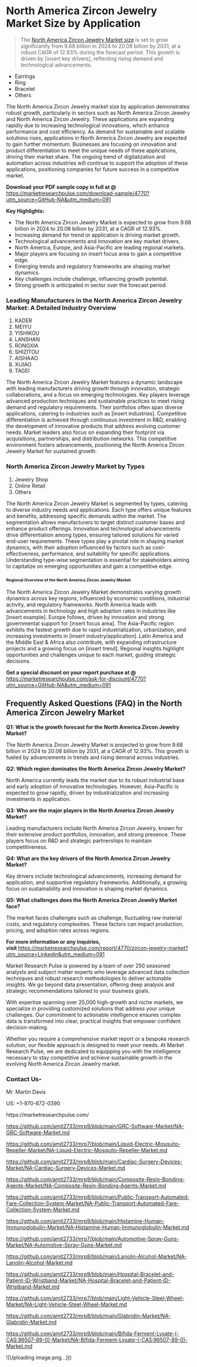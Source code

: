 <h1>North America Zircon Jewelry Market&nbsp;Size by Application</h1><blockquote><p>The <a href="https://marketresearchpulse.com/download-sample/4770?utm_source=GitHub-NA&amp;utm_medium=091">North America Zircon Jewelry Market size</a> is set to grow significantly from 9.68 billion in 2024 to 20.08 billion by 2031, at a robust CAGR of 12.93% during the forecast period. This growth is driven by [insert key drivers], reflecting rising demand and technological advancements.</p></blockquote><ul><li>Earrings<li> Ring<li> Bracelet<li> Others</li></ul><p>The North America Zircon Jewelry market size by application demonstrates robust growth, particularly in sectors such as North America Zircon Jewelry and North America Zircon Jewelry. These applications are expanding rapidly due to increasing technological innovations, which enhance performance and cost efficiency. As demand for sustainable and scalable solutions rises, applications in North America Zircon Jewelry are expected to gain further momentum. Businesses are focusing on innovation and product differentiation to meet the unique needs of these applications, driving their market share. The ongoing trend of digitalization and automation across industries will continue to support the adoption of these applications, positioning companies for future success in a competitive market.</p><p><strong>Download your PDF sample copy in full at @ </strong><a href="https://marketresearchpulse.com/download-sample/4770?utm_source=GitHub-NA&amp;utm_medium=091">https://marketresearchpulse.com/download-sample/4770?utm_source=GitHub-NA&amp;utm_medium=091</a></p><p><strong>Key Highlights: </strong></p><ul><li>The North America Zircon Jewelry Market is expected to grow from 9.68 billion in 2024 to 20.08 billion by 2031, at a CAGR of 12.93%.</li><li>Increasing demand for trend or application is driving market growth.</li><li>Technological advancements and innovation are key market drivers.</li><li>North America, Europe, and Asia-Pacific are leading regional markets.</li><li>Major players are focusing on insert focus area to gain a competitive edge.</li><li>Emerging trends and regulatory frameworks are shaping market dynamics.</li><li>Key challenges include challenge, influencing growth potential.</li><li>Strong growth is anticipated in sector over the forecast period.</li></ul><h3>Leading Manufacturers in the North America Zircon Jewelry Market: A Detailed Industry Overview</h3><ol><li>KADER</li><li>MEIYU</li><li>YISHIKOU</li><li>LANSHAN</li><li>RONGXIA</li><li>SHIZITOU</li><li>AISHAAO</li><li>XIJIAO</li><li>TAGEI</li></ol><div class="flex max-w-full flex-col flex-grow"><div class="min-h-8 text-message flex w-full flex-col items-end gap-2 whitespace-normal break-words [.text-message+&amp;]:mt-5" dir="auto" data-message-author-role="assistant" data-message-id="fd8432e4-4910-450d-b182-61b7bfb0a01f" data-message-model-slug="gpt-4o"><div class="flex w-full flex-col gap-1 empty:hidden first:pt-[3px]"><div class="markdown prose w-full break-words dark:prose-invert light"><p>The North America Zircon Jewelry Market features a dynamic landscape with leading manufacturers driving growth through innovation, strategic collaborations, and a focus on emerging technologies. Key players leverage advanced production techniques and sustainable practices to meet rising demand and regulatory requirements. Their portfolios often span diverse applications, catering to industries such as [insert industries]. Competitive differentiation is achieved through continuous investment in R&amp;D, enabling the development of innovative products that address evolving customer needs. Market leaders also focus on expanding their footprint via acquisitions, partnerships, and distribution networks. This competitive environment fosters advancements, positioning the North America Zircon Jewelry Market for sustained growth.</p></div></div></div></div><h3>North America Zircon Jewelry Market by Types</h3><ol><li>Jewelry Shop<li> Online Retail<li> Others</li></ol><div class="flex max-w-full flex-col flex-grow"><div class="min-h-8 text-message flex w-full flex-col items-end gap-2 whitespace-normal break-words [.text-message+&amp;]:mt-5" dir="auto" data-message-author-role="assistant" data-message-id="084470be-0bb7-4664-bddf-5156b4f41249" data-message-model-slug="gpt-4o-mini"><div class="flex w-full flex-col gap-1 empty:hidden first:pt-[3px]"><div class="markdown prose w-full break-words dark:prose-invert light"><p>The North America Zircon Jewelry Market is segmented by types, catering to diverse industry needs and applications. Each type offers unique features and benefits, addressing specific demands within the market. The segmentation allows manufacturers to target distinct customer bases and enhance product offerings. Innovation and technological advancements drive differentiation among types, ensuring tailored solutions for varied end-user requirements. These types play a pivotal role in shaping market dynamics, with their adoption influenced by factors such as cost-effectiveness, performance, and suitability for specific applications. Understanding type-wise segmentation is essential for stakeholders aiming to capitalize on emerging opportunities and gain a competitive edge.</p></div></div></div></div><h3><span style="font-size: 11px;">Regional Overview of the North America Zircon Jewelry Market</span></h3><div class="flex max-w-full flex-col flex-grow"><div class="min-h-8 text-message flex w-full flex-col items-end gap-2 whitespace-normal break-words [.text-message+&amp;]:mt-5" dir="auto" data-message-author-role="assistant" data-message-id="e9038762-ce64-4e30-91c9-9bd413514231" data-message-model-slug="gpt-4o-mini"><div class="flex w-full flex-col gap-1 empty:hidden first:pt-[3px]"><div class="markdown prose w-full break-words dark:prose-invert light"><p>The North America Zircon Jewelry Market demonstrates varying growth dynamics across key regions, influenced by economic conditions, industrial activity, and regulatory frameworks. North America leads with advancements in technology and high adoption rates in industries like [insert example]. Europe follows, driven by innovation and strong governmental support for [insert focus area]. The Asia-Pacific region exhibits the fastest growth due to rapid industrialization, urbanization, and increasing investments in [insert industry/application]. Latin America and the Middle East &amp; Africa also contribute, with expanding infrastructure projects and a growing focus on [insert trend]. Regional insights highlight opportunities and challenges unique to each market, guiding strategic decisions.</p></div></div></div></div><p><strong>Get a special discount on your report purchase at @ </strong><a href="https://marketresearchpulse.com/ask-for-discount/4770?utm_source=GitHub-NA&amp;utm_medium=091">https://marketresearchpulse.com/ask-for-discount/4770?utm_source=GitHub-NA&amp;utm_medium=091</a></p><h2>Frequently Asked Questions (FAQ) in the North America Zircon Jewelry Market</h2><p><strong>Q1: What is the growth forecast for the North America Zircon Jewelry Market?</strong></p><p>The North America Zircon Jewelry Market is projected to grow from 9.68 billion in 2024 to 20.08 billion by 2031, at a CAGR of 12.93%. This growth is fueled by advancements in trends and rising demand across industries.</p><p><strong>Q2: Which region dominates the North America Zircon Jewelry Market?</strong></p><p>North America currently leads the market due to its robust industrial base and early adoption of innovative technologies. However, Asia-Pacific is expected to grow rapidly, driven by industrialization and increasing investments in application.</p><p><strong>Q3: Who are the major players in the North America Zircon Jewelry Market?</strong></p><p>Leading manufacturers include North America Zircon Jewelry, known for their extensive product portfolios, innovation, and strong presence. These players focus on R&amp;D and strategic partnerships to maintain competitiveness.</p><p><strong>Q4: What are the key drivers of the North America Zircon Jewelry Market?</strong></p><p>Key drivers include technological advancements, increasing demand for application, and supportive regulatory frameworks. Additionally, a growing focus on sustainability and innovation is shaping market dynamics.</p><p><strong>Q5: What challenges does the North America Zircon Jewelry Market face?</strong></p><p>The market faces challenges such as challenge, fluctuating raw material costs, and regulatory complexities. These factors can impact production, pricing, and adoption rates across regions.</p><p><strong>For more information or any inquiries, visit&nbsp;</strong><a href="https://marketresearchpulse.com/report/4770/zircon-jewelry-market?utm_source=Linkedin&utm_medium=091">https://marketresearchpulse.com/report/4770/zircon-jewelry-market?utm_source=Linkedin&utm_medium=091</a></p><p>Market Research Pulse is powered by a team of over 250 seasoned analysts and subject matter experts who leverage advanced data collection techniques and robust research methodologies to deliver actionable insights. We go beyond data presentation, offering deep analysis and strategic recommendations tailored to your business goals.</p><p>With expertise spanning over 25,000 high-growth and niche markets, we specialize in providing customized solutions that address your unique challenges. Our commitment to actionable intelligence ensures complex data is transformed into clear, practical insights that empower confident decision-making.</p><p>Whether you require a comprehensive market report or a bespoke research solution, our flexible approach is designed to meet your needs. At Market Research Pulse, we are dedicated to equipping you with the intelligence necessary to stay competitive and achieve sustainable growth in the evolving North America Zircon Jewelry market.</p><h3><strong>Contact Us-</strong></h3><p>Mr. Martin Davis</p><p>US: +1-970-672-0390</p><p>https://marketresearchpulse.com/</p><p><a href="https://github.com/amit2733/mrp9/blob/main/GRC-Software-Market/NA-GRC-Software-Market.md">https://github.com/amit2733/mrp9/blob/main/GRC-Software-Market/NA-GRC-Software-Market.md</a></p><p><a href="https://github.com/amit2733/mrp7/blob/main/Liquid-Electric-Mosquito-Repeller-Market/NA-Liquid-Electric-Mosquito-Repeller-Market.md">https://github.com/amit2733/mrp7/blob/main/Liquid-Electric-Mosquito-Repeller-Market/NA-Liquid-Electric-Mosquito-Repeller-Market.md</a></p><p><a href="https://github.com/amit2733/mrp8/blob/main/Cardiac-Surgery-Devices-Market/NA-Cardiac-Surgery-Devices-Market.md">https://github.com/amit2733/mrp8/blob/main/Cardiac-Surgery-Devices-Market/NA-Cardiac-Surgery-Devices-Market.md</a></p><p><a href="https://github.com/amit2733/mrp9/blob/main/Composite-Resin-Bonding-Agents-Market/NA-Composite-Resin-Bonding-Agents-Market.md">https://github.com/amit2733/mrp9/blob/main/Composite-Resin-Bonding-Agents-Market/NA-Composite-Resin-Bonding-Agents-Market.md</a></p><p><a href="https://github.com/amit2733/mrp8/blob/main/Public-Transport-Automated-Fare-Collection-System-Market/NA-Public-Transport-Automated-Fare-Collection-System-Market.md">https://github.com/amit2733/mrp8/blob/main/Public-Transport-Automated-Fare-Collection-System-Market/NA-Public-Transport-Automated-Fare-Collection-System-Market.md</a></p><p><a href="https://github.com/amit2733/mrp9/blob/main/Histamine-Human-Immunoglobulin-Market/NA-Histamine-Human-Immunoglobulin-Market.md">https://github.com/amit2733/mrp9/blob/main/Histamine-Human-Immunoglobulin-Market/NA-Histamine-Human-Immunoglobulin-Market.md</a></p><p><a href="https://github.com/amit2733/mrp7/blob/main/Automotive-Spray-Guns-Market/NA-Automotive-Spray-Guns-Market.md">https://github.com/amit2733/mrp7/blob/main/Automotive-Spray-Guns-Market/NA-Automotive-Spray-Guns-Market.md</a></p><p><a href="https://github.com/amit2733/mrp8/blob/main/Lanolin-Alcohol-Market/NA-Lanolin-Alcohol-Market.md">https://github.com/amit2733/mrp8/blob/main/Lanolin-Alcohol-Market/NA-Lanolin-Alcohol-Market.md</a></p><p><a href="https://github.com/amit2733/mrp9/blob/main/Hospital-Bracelet-and-Patient-ID-Wristband-Market/NA-Hospital-Bracelet-and-Patient-ID-Wristband-Market.md">https://github.com/amit2733/mrp9/blob/main/Hospital-Bracelet-and-Patient-ID-Wristband-Market/NA-Hospital-Bracelet-and-Patient-ID-Wristband-Market.md</a></p><p><a href="https://github.com/amit2733/mrp7/blob/main/Light-Vehicle-Steel-Wheel-Market/NA-Light-Vehicle-Steel-Wheel-Market.md">https://github.com/amit2733/mrp7/blob/main/Light-Vehicle-Steel-Wheel-Market/NA-Light-Vehicle-Steel-Wheel-Market.md</a></p><p><a href="https://github.com/amit2733/mrp8/blob/main/Glabridin-Market/NA-Glabridin-Market.md">https://github.com/amit2733/mrp8/blob/main/Glabridin-Market/NA-Glabridin-Market.md</a></p><p><a href="https://github.com/amit2733/mrp9/blob/main/Bifida-Ferment-Lysate-(-CAS:96507-89-0)-Market/NA-Bifida-Ferment-Lysate-(-CAS:96507-89-0)-Market.md">https://github.com/amit2733/mrp9/blob/main/Bifida-Ferment-Lysate-(-CAS:96507-89-0)-Market/NA-Bifida-Ferment-Lysate-(-CAS:96507-89-0)-Market.md</a></p>
![Uploading image.png…]()
